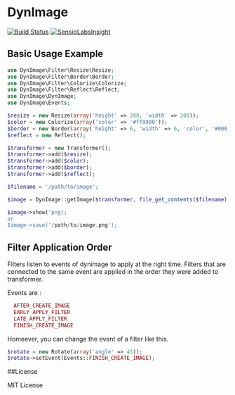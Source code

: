 # DynImage

[![Build Status](https://travis-ci.org/pizzavomito/dynimage.png)](https://travis-ci.org/pizzavomito/dynimage)
[![SensioLabsInsight](https://insight.sensiolabs.com/projects/b79e32da-ab28-4697-b0b6-f3c5b13c07cd/mini.png)](https://insight.sensiolabs.com/projects/b79e32da-ab28-4697-b0b6-f3c5b13c07cd)

## Basic Usage Example

```php
use DynImage\Filter\Resize\Resize;
use DynImage\Filter\Border\Border;
use DynImage\Filter\Colorize\Colorize;
use DynImage\Filter\Reflect\Reflect;
use DynImage\DynImage;
use DynImage\Events;

$resize = new Resize(array('height' => 200, 'width' => 200));
$color = new Colorize(array('color' => '#ff9900'));
$border = new Border(array('height' => 6, 'width' => 6, 'color', '#000'));
$reflect = new Reflect();

$transformer = new Transformer();
$transformer->add($resize);
$transformer->add($color);
$transformer->add($border);
$transformer->add($reflect);

$filename = '/path/to/image';

$image = DynImage::getImage($transformer, file_get_contents($filename), $filename);

$image->show('png);
or
$image->save('/path/to/image.png');
```
## Filter Application Order

Filters listen to events of dynimage to apply at the right time. 
Filters that are connected to the same event are applied in the order they were added to transformer.

Events are :
```php
  AFTER_CREATE_IMAGE
  EARLY_APPLY_FILTER
  LATE_APPLY_FILTER
  FINISH_CREATE_IMAGE
```

Homeever, you can change the event of a filter like this.
```php
$rotate = new Rotate(array('angle' => 45));
$rotate->setEvent(Events::FINISH_CREATE_IMAGE);
```
##License

MIT License
